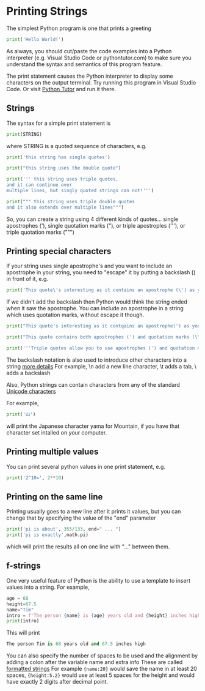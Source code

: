 # Printing Strings

The simplest Python program is one that prints a greeting
``` python
print('Hello World!')
```

As always, you should cut/paste the code examples into a Python interpreter (e.g. Visual Studio Code or pythontutor.com)
to make sure you understand the syntax and semantics of this program feature.

The print statement causes the Python interpreter to display some characters on the output terminal.
Try running this program in Visual Studio Code.
Or visit [Python Tutor](https://pythontutor.com) and run it there.

## Strings
The syntax for a simple print statement is
``` python
print(STRING)
```
where STRING is a quoted sequence of characters, e.g.
``` python
print('this string has single quotes')

print("this string uses the double quote")

print(''' this string uses triple quotes,
and it can continue over
multiple lines, but singly quoted strings can not!''')

print(""" this string uses triple double quotes
and it also extends over multiple lines""")
```

So, you can create a string using 4 different kinds of quotes...
single apostrophes ('), single quotation marks ("), or triple apostroples ('''),
or triple quotation marks (""")

## Printing special characters
If your string uses single apostrophe's and you want to include an apostrophe 
in your string, you need to "escape" it by putting a backslash (\) in front of it, e.g.

``` python
print('This quote\'s interesting as it contains an apostrophe (\') as you can see')
```

If we didn't add the backslash then Python would think the string ended when it saw the apostrophe.
You can include an apostrophe in a string which uses quotation marks, without escape it though.

``` python
print("This quote's interesting as it contqains an apostrophe(') as you can see")

print("This quote contains both apostrophes (') and quotation marks (\") so it needs to use an escape")

print('''Triple quotes allow you to use apostrophes (') and quotation marks (") without escaping them!''')
```

The backslash notation is also used to introduce other characters into a string [more details](https://python-reference.readthedocs.io/en/latest/docs/str/escapes.html)
For example, \n add a new line character, \t adds a tab, \\ adds a backslash

Also, Python strings can contain characters from any of the standard [Unicode characters](http://www.unicode.org/charts/)

For example,
``` python
print('山')
```
will print the Japanese character yama for Mountain, if you have that character set intalled on your computer.

## Printing multiple values
You can print several python values in one print statement, e.g.
``` python
print('2^10=', 2**10)
```

## Printing on the same line
Printing usually goes to a new line after it prints it values,
but you can change that by specifying the value of the "end" parameter
``` python
print('pi is about', 355/133, end=" ... ")
print('pi is exactly',math.pi)
```
which will print the results all on one line with "..." between them.

## f-strings
One very useful feature of Python is the ability to use a template to insert values into a string.
For example,
``` python
age = 68
height=67.5
name="Tim"
intro = f'The person {name} is {age} years old and {height} inches high'
print(intro)
```
This will print
``` python
The person Tim is 68 years old and 67.5 inches high
```
You can also specify the number of spaces to be used and the alignment by adding a colon after the variable name and extra info
These are called [formatted strings](https://docs.python.org/3/tutorial/inputoutput.html)
For example ```{name:20}``` would save the name in at least 20 spaces, ```{height:5.2}``` would use at least 5 spaces for the height
and would have exactly 2 digits after decimal point.




